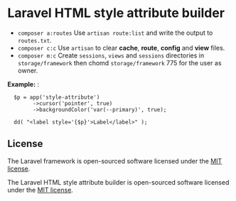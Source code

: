 # Laravel HTML style attribute builder

- `composer a:routes` Use `artisan route:list` and write the output to `routes.txt`.
- `composer c:c` Use `artisan` to clear **cache**, **route**, **config** and **view** files.
- `composer m:c` Create `sessions`, `views` and `sessions` directories in `storage/framework` then chomd `storage/framework` 775 for the user as owner.


**Example:** :
```
  $p = app('style-attribute')
        ->cursor('pointer', true)
        ->backgroundColor('var(--primary)', true);

  dd( "<label style='{$p}'>Label</label>" );
  ```


## License

The Laravel framework is open-sourced software licensed under the [MIT license](https://opensource.org/licenses/MIT).

The Laravel HTML style attribute builder is open-sourced software licensed under the [MIT license](https://opensource.org/licenses/MIT).
